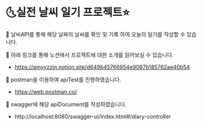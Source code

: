 # 🌜실전 날씨 일기 프로젝트⭐

🌈 날씨API를 통해 해당 날짜의 날씨를 확인 및 기록 하여 오늘의 일기를 작성할 수 있습니다. 

🌈 아래 링크를 통해 노션에서 프로젝트에 대한 소개를 읽어보실 수 있습니다. 
* https://amyyzzin.notion.site/d649b45766954e9087b185762ae40b54

🌈 postman을 이용하여 apiTest를 진행하였습니다. 
* https://web.postman.co/

🌈 swagger에 해당 apiDocument를 작성하였습니다.
* http://localhost:8080/swagger-ui/index.html#/diary-controller

